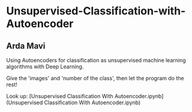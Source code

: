 # Unsupervised-Classification-with-Autoencoder
## Arda Mavi

Using Autoencoders for classification as unsupervised machine learning algorithms with Deep Learning.

Give the 'images' and 'number of the class', then let the program do the rest!

Look up: [Unsupervised Classification With Autoencoder.ipynb](Unsupervised Classification With Autoencoder.ipynb)

